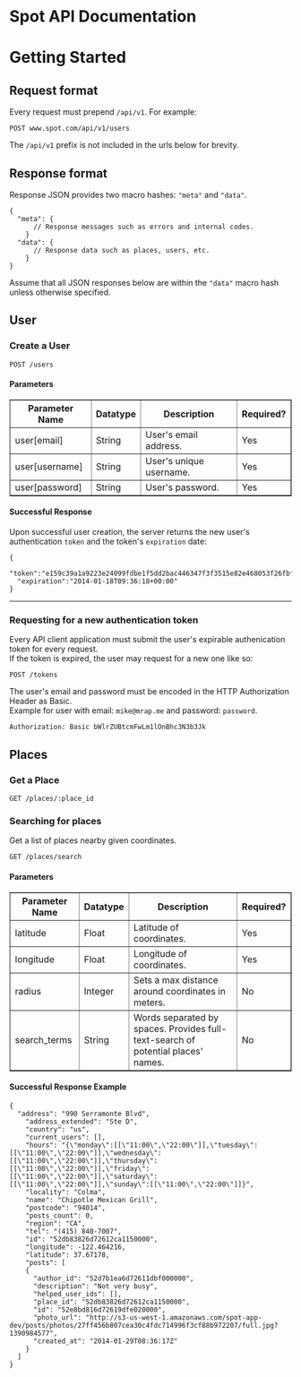 Spot API Documentation
=======================

Getting Started
===============

## Request format

Every request must prepend `/api/v1`. For example:

    POST www.spot.com/api/v1/users

The `/api/v1` prefix is not included in the urls below for brevity.

## Response format

Response JSON provides two macro hashes: `"meta"` and `"data"`.

    {
      "meta": {
          // Response messages such as errors and internal codes.
        }
      "data": {
          // Response data such as places, users, etc.
        }
    }

Assume that all JSON responses below are within the `"data"` macro hash
unless otherwise specified.

## User

### Create a User

    POST /users

#### Parameters

<table border="1">
  <tr>
    <th>Parameter Name</th>
    <th>Datatype</th>
    <th>Description</th>
    <th>Required?</th>
  </tr>
  <tr>
    <td>user[email]</td>
    <td>String</td>
    <td>User's email address.</td>
    <td>Yes</td>
  </tr>
  <tr>
    <td>user[username]</td>
    <td>String</td>
    <td>User's unique username.</td>
    <td>Yes</td>
  </tr>
  <tr>
    <td>user[password]</td>
    <td>String</td>
    <td>User's password.</td>
    <td>Yes</td>
  </tr>
</table>

#### Successful Response

Upon successful user creation, the server returns the new user's authentication `token`
and the token's `expiration` date:

    {
      "token":"e159c39a1a9223e24099fdbe1f5dd2bac446347f3f3515e82e468053f26fbfbf4b8bd64edd4c1a4fb63018dfddfe429077ff2c153dfc9f3e4337aad3ee50868a",
      "expiration":"2014-01-18T09:36:18+00:00"
    }

----------------------------------------------

### Requesting for a new authentication token

Every API client application must submit the user's expirable authenication token
for every request.  
If the token is expired, the user may request for a new one like so:

    POST /tokens

The user's email and password must be encoded in the HTTP Authorization Header as Basic.  
Example for user with email: `mike@mrap.me` and password: `password`.

    Authorization: Basic bWlrZUBtcmFwLm1lOnBhc3N3b3Jk

## Places

### Get a Place

    GET /places/:place_id

### Searching for places

Get a list of places nearby given coordinates.

    GET /places/search

#### Parameters

<table border="1">
  <tr>
    <th>Parameter Name</th>
    <th>Datatype</th>
    <th>Description</th>
    <th>Required?</th>
  </tr>
  <tr>
    <td>latitude</td>
    <td>Float</td>
    <td>Latitude of coordinates.</td>
    <td>Yes</td>
  </tr>
  <tr>
    <td>longitude</td>
    <td>Float</td>
    <td>Longitude of coordinates.</td>
    <td>Yes</td>
  </tr>
  <tr>
    <td>radius</td>
    <td>Integer</td>
    <td>Sets a max distance around coordinates in meters.</td>
    <td>No</td>
  </tr>
  <tr>
    <td>search_terms</td>
    <td>String</td>
    <td>Words separated by spaces. Provides full-text-search of potential places' names.  </td>
    <td>No</td>
  </tr>
</table>

#### Successful Response Example

    {
      "address": "990 Serramonte Blvd",
        "address_extended": "Ste D",
        "country": "us",
        "current_users": [],
        "hours": "{\"monday\":[[\"11:00\",\"22:00\"]],\"tuesday\":[[\"11:00\",\"22:00\"]],\"wednesday\":[[\"11:00\",\"22:00\"]],\"thursday\":[[\"11:00\",\"22:00\"]],\"friday\":[[\"11:00\",\"22:00\"]],\"saturday\":[[\"11:00\",\"22:00\"]],\"sunday\":[[\"11:00\",\"22:00\"]]}",
        "locality": "Colma",
        "name": "Chipotle Mexican Grill",
        "postcode": "94014",
        "posts_count": 0,
        "region": "CA",
        "tel": "(415) 840-7007",
        "id": "52db83826d72612ca1150000",
        "longitude": -122.464216,
        "latitude": 37.67178,
        "posts": [
        {
          "author_id": "52d7b1ea6d72611dbf000000",
          "description": "Not very busy",
          "helped_user_ids": [],
          "place_id": "52db83826d72612ca1150000",
          "id": "52e8bd816d72619dfe020000",
          "photo_url": "http://s3-us-west-1.amazonaws.com/spot-app-dev/posts/photos/27ff456b807cea30c4fdc714996f3cf88b972207/full.jpg?1390984577",
          "created_at": "2014-01-29T08:36:17Z"
        }
      ]
    }
